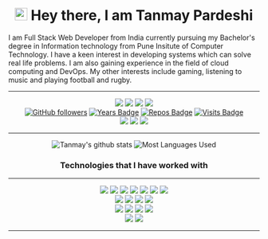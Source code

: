 <h1 align="center">
    <img src="https://media.giphy.com/media/hvRJCLFzcasrR4ia7z/giphy.gif" width="25px"> Hey there, I am Tanmay Pardeshi 
</h1>

I am Full Stack Web Developer from India currently pursuing my Bachelor's degree in Information technology from Pune Insitute of Computer Technology.
I have a keen interest in developing systems which can solve real life problems. I am also gaining experience in the field of cloud computing and DevOps.
My other interests include gaming, listening to music and playing football
and rugby.

<hr>

<div align="center">

[<img src = "https://img.shields.io/badge/Resume%20-%23326ce5.svg?&style=for-the-badge&logo=microsoft-word&logoColor=white">](https://drive.google.com/file/d/1tG71p-LDzplEKvdLFeMZzSBCSfnT_b28/view?usp=sharing)
[<img src="https://img.shields.io/badge/linkedin-%230077B5.svg?&style=for-the-badge&logo=linkedin&logoColor=white" />](https://www.linkedin.com/in/tanmaypardeshi) 
[<img src="https://img.shields.io/badge/-tanmaypardeshi-c14438?style=for-the-badge&logo=Gmail&logoColor=white"/>](mailto:tanmaypardeshi@gmail.com) 
[<img src="https://img.shields.io/badge/-tanmaypardeshi-c14438?style=for-the-badge&logo=GitLab&logoColor=white"/>](https://gitlab.com/tanmaypardeshi) 
<br>
[![GitHub followers](https://img.shields.io/github/followers/tanmaypardeshi?color=green?label=Followers&style=for-the-badge)](https://github.com/tanmaypardeshi?tab=followers)
[![Years Badge](https://badges.pufler.dev/years/tanmaypardeshi?style=for-the-badge)](https://github.com/tanmaypardeshi) 
[![Repos Badge](https://badges.pufler.dev/repos/tanmaypardeshi?style=for-the-badge)](https://github.com/tanmaypardeshi) 
[![Visits Badge](https://badges.pufler.dev/visits/tanmaypardeshi/tanmaypardeshi?style=for-the-badge)](https://github.com/tanmaypardeshi)
<br>
<img src="https://img.shields.io/badge/ubuntu%2020-acer%20predator%20helios%20300-%230078D6.svg?&color=green?&style=for-the-badge&logo=ubuntu&logoColor=white" />
<img src="https://img.shields.io/badge/intel-core%20i5%208300H-%230071C5.svg?&color=green?&style=for-the-badge&logo=intel&logoColor=white" />
<img src="https://img.shields.io/badge/nvidia-gtx1050ti-%2376B900.svg?&style=for-the-badge&logo=nvidia&logoColor=white" />
<hr>

![Tanmay's github stats](https://github-readme-stats.vercel.app/api?username=tanmaypardeshi&theme=dracula&count_private=true&show_icons=true&include_all_commits=true?line_height=24)
![Most Languages Used](https://github-readme-stats.vercel.app/api/top-langs/?username=tanmaypardeshi&theme=dracula&layout=compact&langs_count=8)

<h3 align="center">Technologies that I have worked with</h3>
<hr>

<img src="https://img.shields.io/badge/C%20-%2300599C.svg?&style=for-the-badge&logo=c%2B%2B&logoColor=white" />
<img src="https://img.shields.io/badge/C++%20-%2300599C.svg?&style=for-the-badge&logo=c%2B%2B&logoColor=white" />
<img src="https://img.shields.io/badge/Java-%23ED8B00.svg?&style=for-the-badge&logo=java&logoColor=white" />
<img src="https://img.shields.io/badge/Python%20-%2314354C.svg?&style=for-the-badge&logo=python&logoColor=white" />
<img src="https://img.shields.io/badge/Javascript%20-%2314354C.svg?&style=for-the-badge&logo=javascript&logoColor=white" />
<img src="https://img.shields.io/badge/Bash%20-%2314354C.svg?&style=for-the-badge&logo=gnu-bash&logoColor=white" />
<img src="https://img.shields.io/badge/Markdown%20-%2314354C.svg?&style=for-the-badge&logo=markdown&logoColor=white" />
<br>
<img src="https://img.shields.io/badge/Django%20-%2343853D.svg?&style=for-the-badge&logo=django&logoColor=white" />
<img src="https://img.shields.io/badge/Flask%20-%2343853D.svg?&style=for-the-badge&logo=flask&logoColor=white" />
<img src="https://img.shields.io/badge/Node.js%20-%2343853D.svg?&style=for-the-badge&logo=node.js&logoColor=white" />
<img src="https://img.shields.io/badge/Node.js%20-%2343853D.svg?&style=for-the-badge&logo=express&logoColor=white" />
<br>
<img src="https://img.shields.io/badge/HTML5%20-%2320232a.svg?&style=for-the-badge&logo=html5&logoColor=%2361DAFB" />
<img src="https://img.shields.io/badge/CSS3%20-%2320232a.svg?&style=for-the-badge&logo=css3&logoColor=%2361DAFB" />
<img src="https://img.shields.io/badge/React%20-%2320232a.svg?&style=for-the-badge&logo=react&logoColor=%2361DAFB" />
<img src="https://img.shields.io/badge/React%20-%2320232a.svg?&style=for-the-badge&logo=jquery&logoColor=%2361DAFB" />
<br>
<img src="https://img.shields.io/badge/MongoDB-%234ea94b.svg?&style=for-the-badge&logo=mongodb&logoColor=white" />
<img src="https://img.shields.io/badge/MySQL-%234ea94b.svg?&style=for-the-badge&logo=mysql&logoColor=white" />
<hr>
